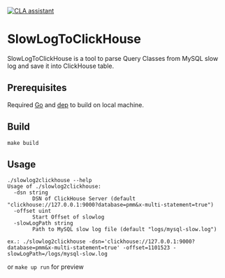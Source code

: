 [![CLA assistant](https://cla-assistant.percona.com/readme/badge/Percona-Lab/slowlog2clickhouse)](https://cla-assistant.percona.com/Percona-Lab/slowlog2clickhouse)

# SlowLogToClickHouse

SlowLogToClickHouse is a tool to parse Query Classes from MySQL slow log and save it into ClickHouse table.

## Prerequisites

Required [Go](https://golang.org/doc/install) and [dep](https://github.com/golang/dep) to build on local machine.

## Build

`make build`

## Usage

```
./slowlog2clickhouse --help
Usage of ./slowlog2clickhouse:
  -dsn string
        DSN of ClickHouse Server (default "clickhouse://127.0.0.1:9000?database=pmm&x-multi-statement=true")
  -offset uint
        Start Offset of slowlog
  -slowLogPath string
        Path to MySQL slow log file (default "logs/mysql-slow.log")
```

`ex.: ./slowlog2clickhouse -dsn='clickhouse://127.0.0.1:9000?database=pmm&x-multi-statement=true' -offset=1101523 -slowLogPath=/logs/mysql-slow.log`

or `make up run` for preview


